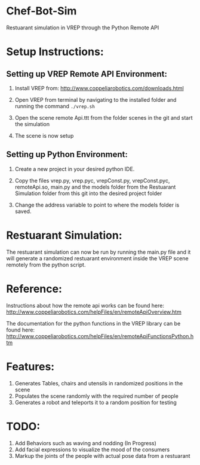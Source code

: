 # Chef-Bot-Sim

Restuarant simulation in VREP through the Python Remote API

# Setup Instructions:

## Setting up VREP Remote API Environment:

1. Install VREP from: http://www.coppeliarobotics.com/downloads.html

2. Open VREP from terminal by navigating to the installed folder and running the command `./vrep.sh`

3. Open the scene remote Api.ttt from the folder scenes in the git and start the simulation

4. The scene is now setup

## Setting up Python Environment:

1. Create a new project in your desired python IDE.

2. Copy the files vrep.py, vrep.pyc, vrepConst.py, vrepConst.pyc, remoteApi.so, main.py and the models folder from the Restuarant Simulation folder from this git into the desired project folder

3. Change the address variable to point to where the models folder is saved.

# Restuarant Simulation:
 The restuarant simulation can now be run by running the main.py file and it will generate a randomized restuarant environment inside the VREP scene remotely from the python script. 
 
 # Reference:
 Instructions about how the remote api works can be found here: http://www.coppeliarobotics.com/helpFiles/en/remoteApiOverview.htm
 
 The documentation for the python functions in the VREP library can be found here: http://www.coppeliarobotics.com/helpFiles/en/remoteApiFunctionsPython.htm
 
 # Features:
 1. Generates Tables, chairs and utensils in randomized positions in the scene
 2. Populates the scene randomly with the required number of people
 3. Generates a robot and teleports it to a random position for testing
 
 # TODO:
 1. Add Behaviors such as waving and nodding (In Progress)
 2. Add facial expressions to visualize the mood of the consumers
 3. Markup the joints of the people with actual pose data from a restuarant
 

